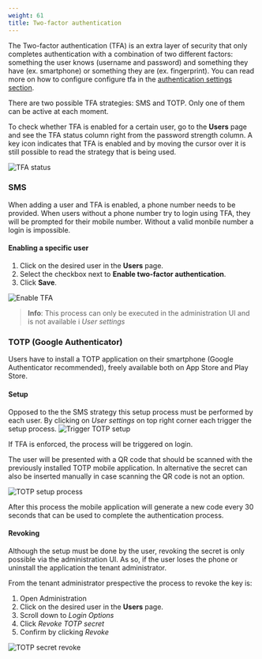 ```yaml
---
weight: 61
title: Two-factor authentication
---
```

The Two-factor authentication (TFA) is an extra layer of security that only completes authentication with a combination of two different factors: something the user knows (username and password) and something they have (ex. smartphone) or something they are (ex. fingerprint). You can read more on how to configure configure tfa in the  [authentication settings section](/guides/users-guide/administration/#authentication).

There are two possible TFA strategies: SMS and TOTP. Only one of them can be active at each moment.

To check whether TFA is enabled for a certain user, go to the **Users** page and see the TFA status column right from the password strength column. A key icon indicates that TFA is enabled and by moving the cursor over it is still possible to read the strategy that is being used.

![TFA status](/guides/images/users-guide/Administration/admin-user-tfa-enabled.png)

### SMS

When adding a user and TFA is enabled, a phone number needs to be provided. When users without a phone number try to login using TFA, they will be prompted for their mobile number. Without a valid monbile number a login is impossible.

#### Enabling a specific user

1. Click on the desired user in the **Users** page.
2. Select the checkbox next to **Enable two-factor authentication**.
3. Click **Save**.

![Enable TFA](/guides/images/users-guide/Administration/admin-user-enable-tfa.png)

  >**Info**: This process can only be executed in the administration UI and is not available i *User settings*

### TOTP (Google Authenticator)

Users have to install a TOTP application on their smartphone (Google Authenticator recommended), freely available both on App Store and Play Store.

#### Setup

Opposed to the the SMS strategy this setup process must be performed by each user. By clicking on *User settings* on top right corner each trigger the setup process.
![Trigger TOTP setup](/guides/images/users-guide/Administration/admin-user-tfa-setup-button.png)

If TFA is enforced, the process will be triggered on login.

The user will be presented with a QR code that should be scanned with the previously installed TOTP mobile application.
In alternative the secret can also be inserted manually in case scanning the QR code is not an option.

![TOTP setup process](/guides/images/users-guide/Administration/admin-user-tfa-setup.png)


After this process the mobile application will generate a new code every 30 seconds that can be used to complete the authentication process.

#### Revoking

Although the setup must be done by the user, revoking the secret is only possible via the administration UI. As so, if the user loses the phone or uninstall the application the tenant administrator.

From the tenant administrator prespective the process to revoke the key is:

1. Open Administration
2. Click on the desired user in the **Users** page.
3. Scroll down to *Login Options*
4. Click *Revoke TOTP secret*
5. Confirm by clicking *Revoke*

![TOTP secret revoke](/guides/images/users-guide/Administration/admin-user-totp-revoke.png)
